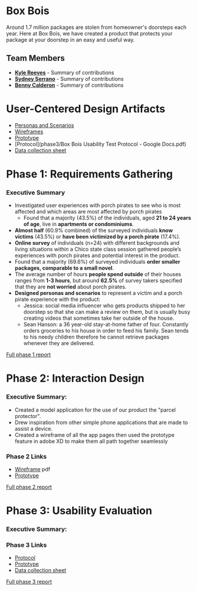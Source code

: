 # Box Bois

Around 1.7 million packages are stolen from homeowner's doorsteps each year. Here at Box Bois, we have created a product that protects your package at your doorstep in an easy and useful way.

## Team Members

* [**Kyle Reeves**](https://usabilityengineering.github.io/ux-portfolio-KyleNoCompile/) - Summary of contributions
* [**Sydney Serrano**](https://usabilityengineering.github.io/ux-portfolio-szserrano/) - Summary of contributions
* [**Benny Calderon**](https://usabilityengineering.github.io/bennys-ux-portfolio/) - Summary of contributions

# User-Centered Design Artifacts

* [Personas and Scenarios](personas-scenarios.md)
* [Wireframes](phase2/Box_Bois.pdf)
* [Prototype](https://xd.adobe.com/view/16f6dd48-460d-4102-acb4-25a29a98c989-43a5/?fullscreen) 
* [Protocol](phase3/Box Bois Usability Test Protocol - Google Docs.pdf)
* [Data collection sheet](https://docs.google.com/spreadsheets/d/1MjsM1fVdNqtomzDAQW_QMf9lI9NFl82loGBwy3lTQrc/edit?usp=sharing)




# Phase 1: Requirements Gathering


### Executive Summary
- Investigated user experiences with porch pirates to see who is most affected and which areas are most affected by porch pirates
   - Found that a majority (43.5%) of the individuals, aged **21 to 24 years of age**, live in **apartments or condominiums**.
- **Almost half** (60.9% combined) of the surveyed individuals **know victims** (43.5%) or **have been victimized by a porch pirate** (17.4%).
- **Online survey** of individuals (n=24) with different backgrounds and living situations within a Chico state class session gathered people’s experiences with porch pirates and potential interest in the product.
- Found that a majority (69.6%) of surveyed individuals **order smaller packages, comparable to a small novel**.
- The average number of hours **people spend outside** of their houses ranges from **1-3 hours**, but around **62.5%** of survey takers specified that they are **not worried** about porch pirates.
- **Designed personas and scenarios** to represent a victim and a porch pirate experience with the product:
   - Jessica: social media influencer who gets products shipped to her doorstep so that she can make a review on them, but is usually busy creating videos that sometimes take her outside of the house.
   - Sean Hanson: a 36 year-old stay-at-home father of four. Constantly orders groceries to his house in order to feed his family. Sean tends to his needy children therefore he cannot retrieve packages whenever they are delivered.    
 
[Full phase 1 report](phase1/)

# Phase 2: Interaction Design

### Executive Summary:
  - Created a model application for the use of our product the "parcel protector".   
  - Drew inspiration from other simple phone applications that are made to assist a device.   
  - Created a wireframe of all the app pages then used the prototype feature in adobe XD to make them all path together seamlessly       

### Phase 2 Links   
* [Wireframe](phase2/Box_Bois.pdf) pdf
* [Prototype](https://xd.adobe.com/view/16f6dd48-460d-4102-acb4-25a29a98c989-43a5/?fullscreen) 



[Full phase 2 report](phase2/)

# Phase 3: Usability Evaluation

### Executive Summary:

### Phase 3 Links  
* [Protocol](https://docs.google.com/document/d/1KJwa-8kfI2C_ccAX111DMglHdtKyfPXoBuUfdFE4W2w/edit?usp=sharing)  
* [Prototype](https://xd.adobe.com/view/16f6dd48-460d-4102-acb4-25a29a98c989-43a5/?fullscreen)   
* [Data collection sheet](https://docs.google.com/spreadsheets/d/1MjsM1fVdNqtomzDAQW_QMf9lI9NFl82loGBwy3lTQrc/edit?usp=sharing)  

[Full phase 3 report](phase3/)
